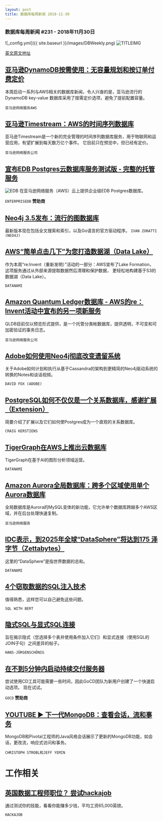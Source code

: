 ```yaml
---
layout: post
title: 数据库每周新闻 2018-11-30
---
```


### 数据库每周新闻 #231 - 2018年11月30日
![_config.yml]({{ site.baseurl }}/images/DBWeekly.png)
![TITLEIMG](https://res.cloudinary.com/cpress/image/upload/w_1280,e_sharpen:60/io0efuv9eikko4zdysm4.jpg)

[英文原文地址](https://dbweekly.com/issues/231)

## [亚马逊DynamoDB按需使用：无容量规划和按订单付费定价](https://aws.amazon.com/blogs/aws/amazon-dynamodb-on-demand-no-capacity-planning-and-pay-per-request-pricing/)
本周启动一系列与AWS相关的数据库新闻，令人兴奋的是，亚马逊流行的DynamoDB key-value 数据库采用了按需定价选项，避免了提前配置容量。

`亚马逊网络服务AWS`

## [亚马逊Timestream：AWS的时间序列数据库](https://aws.amazon.com/timestream/)
亚马逊Timestream是一个新的完全管理的时间序列数据库服务，用于物联网和运营应用，有望扩展到每天数万亿个事件。 它目前只在预览中，但已经有定价。

`亚马逊网络服务公司`

## [宣布EDB Postgres云数据库服务测试版 - 完整的托管服务](https://www.enterprisedb.com/edb-postgres-cds)
![EDB](https://copm.s3.amazonaws.com/41b3cf74.png)
在亚马逊网络服务（AWS）云上提供企业级EDB Postgres数据库。

`ENTERPRISEDB` **赞助商**

## [Neo4j 3.5发布：流行的图数据库](https://neo4j.com/blog/neo4j-graph-database-3-5-ga-release/)
最新版本现在包括全文搜索和索引，以及Go语言的官方驱动程序。
`IVAN ZORATTI (NEO4J)`

## [AWS“简单点击几下”为您打造数据湖（Data Lake）](https://www.datanami.com/2018/11/29/aws-to-build-you-a-data-lake-in-a-few-clicks/)

作为本周“re:Invent（重新发明）”活动的一部分：AWS宣布了Lake Formation，这项服务通过从外部来源提取数据然后清理和保护数据，
更轻松地构建基于S3的数据湖（Data Lake）。

`DATANAMI`

## [Amazon Quantum Ledger数据库 -  AWS的re：Invent活动中宣布的另一项新服务](https://aws.amazon.com/qldb/)

QLDB目前仅以预览形式提供，是一个托管分类帐数据库，提供透明，不可变和可加密验证的事务日志。

`亚马逊网络服务公司`

## [Adobe如何使用Neo4j彻底改变遗留系统](https://neo4j.com/graphconnect-2018/session/overhauling-legacy-systems-adobe)

关于Adobe如何计划和执行从基于Cassandra的架构到更精简的Neo4j驱动系统的转换的Notes和谈话视频。

`DAVID FOX (ADOBE)`

## [PostgreSQL如何不仅仅是一个关系数据库，感谢扩展（Extension）](https://www.citusdata.com/blog/2018/11/27/postgres-more-than-a-relational-database/)
 简要介绍了扩展以及它们如何使Postgres成为一个直观的关系数据库。
 
`CRAIG KERSTIENS`

## [TigerGraph在AWS上推出云数据库](https://www.datanami.com/2018/11/27/tigergraph-launches-cloud-database-on-aws/)
TigerGraph在基于AI的图形分析领域运营。

`DATANAMI`

## [Amazon Aurora全局数据库：跨多个区域使用单个Aurora数据库](https://aws.amazon.com/about-aws/whats-new/2018/11/announcing-amazon-aurora-global-database/)

全局数据库是Aurora的MySQL变体的新功能，它允许单个数据库跨越多个AWS区域，并在后台处理快速复制。

`亚马逊网络服务`

## [IDC表示，到2025年全球“DataSphere”将达到175 泽字节（Zettabytes）](https://www.datanami.com/2018/11/27/global-datasphere-to-hit-175-zettabytes-by-2025-idc-says/)

这里的“DataSphere”是指世界数据的总和。

`DATANAMI`

## [4个窃取数据的SQL注入技术](https://bertwagner.com/2018/11/20/4-sql-injection-techniques-for-stealing-data/)

值得熟悉，这样您可以自己避免这些问题。
 
`SQL WITH BERT`

## [隐式SQL与显式SQL连接](https://www.cybertec-postgresql.com/en/postgressql-implicit-vs-explicit-joins/)

旨在揭示隐式（您选择多个表并使用条件加入它们）和显式连接（使用SQL的JOIN子句）之间差异的帖子。

`HANS-JÜRGENSCHÖNIG`

## [在不到5分钟内启动持续交付服务器](https://www.gocd.org/test-drive-gocd/?utm_campaign=test_drive&utm_medium=newsletter_ad&utm_source=cooperpress_db&utm_content=test_drive&utm_term=)

尝试使用CD工具可能需要一些时间，因此GoCD团队为新用户创建了一个快速启动选项。 现在试试。

`GOCD` **赞助商**

## [YOUTUBE ▶ 下一代MongoDB：查看会话，流和事务](https://www.youtube.com/watch?v=s_MEIXDo0-Q)

MongoDB和Pivotal工程师的Java风格会话展示了更新的MongoDB功能，如会话，更改流，响应式访问和事务。

`CHRISTOPH STROBL和JEFF YEMIN`

# 工作相关
## [英国数据工程师职位？ 尝试hackajob](https://hackajob.co/p/discover?utm_source=cooperpress&utm_medium=paid&utm_campaign=db_nov_w4&utm_term=data)

通过测试你的技能，看看你能赚多少钱，平均工资65,000英镑。

`HACKAJOB `

